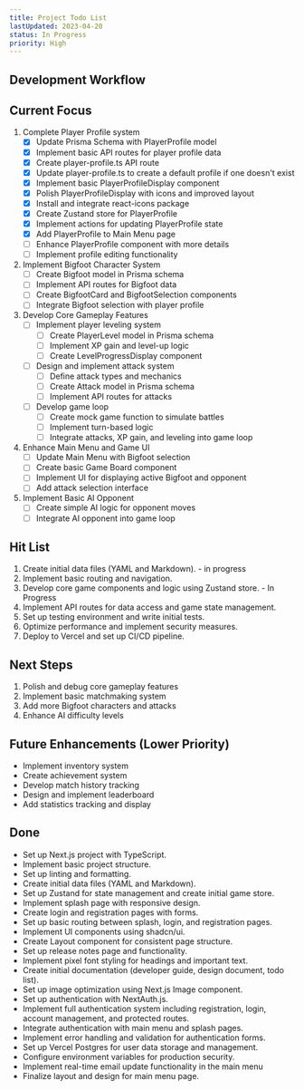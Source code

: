 ```yaml
---
title: Project Todo List
lastUpdated: 2023-04-20
status: In Progress
priority: High
---
```


## Development Workflow

## Current Focus
1. Complete Player Profile system
   - [x] Update Prisma Schema with PlayerProfile model
   - [x] Implement basic API routes for player profile data
   - [x] Create player-profile.ts API route
   - [x] Update player-profile.ts to create a default profile if one doesn't exist
   - [x] Implement basic PlayerProfileDisplay component
   - [x] Polish PlayerProfileDisplay with icons and improved layout
   - [x] Install and integrate react-icons package
   - [x] Create Zustand store for PlayerProfile
   - [x] Implement actions for updating PlayerProfile state
   - [x] Add PlayerProfile to Main Menu page
   - [ ] Enhance PlayerProfile component with more details
   - [ ] Implement profile editing functionality

2. Implement Bigfoot Character System
   - [ ] Create Bigfoot model in Prisma schema
   - [ ] Implement API routes for Bigfoot data
   - [ ] Create BigfootCard and BigfootSelection components
   - [ ] Integrate Bigfoot selection with player profile

3. Develop Core Gameplay Features
   - [ ] Implement player leveling system
     - [ ] Create PlayerLevel model in Prisma schema
     - [ ] Implement XP gain and level-up logic
     - [ ] Create LevelProgressDisplay component
   - [ ] Design and implement attack system
     - [ ] Define attack types and mechanics
     - [ ] Create Attack model in Prisma schema
     - [ ] Implement API routes for attacks
   - [ ] Develop game loop
     - [ ] Create mock game function to simulate battles
     - [ ] Implement turn-based logic
     - [ ] Integrate attacks, XP gain, and leveling into game loop

4. Enhance Main Menu and Game UI
   - [ ] Update Main Menu with Bigfoot selection
   - [ ] Create basic Game Board component
   - [ ] Implement UI for displaying active Bigfoot and opponent
   - [ ] Add attack selection interface

5. Implement Basic AI Opponent
   - [ ] Create simple AI logic for opponent moves
   - [ ] Integrate AI opponent into game loop

## Hit List
1. Create initial data files (YAML and Markdown). - in progress
2. Implement basic routing and navigation.
3. Develop core game components and logic using Zustand store. - In Progress
4. Implement API routes for data access and game state management.
5. Set up testing environment and write initial tests.
6. Optimize performance and implement security measures.
7. Deploy to Vercel and set up CI/CD pipeline.

## Next Steps
1. Polish and debug core gameplay features
2. Implement basic matchmaking system
3. Add more Bigfoot characters and attacks
4. Enhance AI difficulty levels

## Future Enhancements (Lower Priority)
- Implement inventory system
- Create achievement system
- Develop match history tracking
- Design and implement leaderboard
- Add statistics tracking and display

## Done
- Set up Next.js project with TypeScript.
- Implement basic project structure.
- Set up linting and formatting.
- Create initial data files (YAML and Markdown).
- Set up Zustand for state management and create initial game store.
- Implement splash page with responsive design.
- Create login and registration pages with forms.
- Set up basic routing between splash, login, and registration pages.
- Implement UI components using shadcn/ui.
- Create Layout component for consistent page structure.
- Set up release notes page and functionality.
- Implement pixel font styling for headings and important text.
- Create initial documentation (developer guide, design document, todo list).
- Set up image optimization using Next.js Image component.
- Set up authentication with NextAuth.js.
- Implement full authentication system including registration, login, account management, and protected routes.
- Integrate authentication with main menu and splash pages.
- Implement error handling and validation for authentication forms.
- Set up Vercel Postgres for user data storage and management.
- Configure environment variables for production security.
- Implement real-time email update functionality in the main menu
- Finalize layout and design for main menu page.